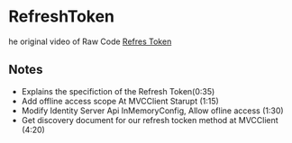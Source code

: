 # RefreshToken
he original video of Raw Code [Refres Token](https://www.youtube.com/watch?v=KlgrvIUCQ8c&list=PLOeFnOV9YBa7dnrjpOG6lMpcyd7Wn7E8V&index=15
)

## Notes
- Explains the specifiction of the Refresh Token(0:35)
- Add offline access scope At MVCClient Starupt (1:15)
- Modify Identity Server Api InMemoryConfig, Allow ofline access (1:30)
- Get discovery document for our refresh tocken method at MVCClient (4:20)
